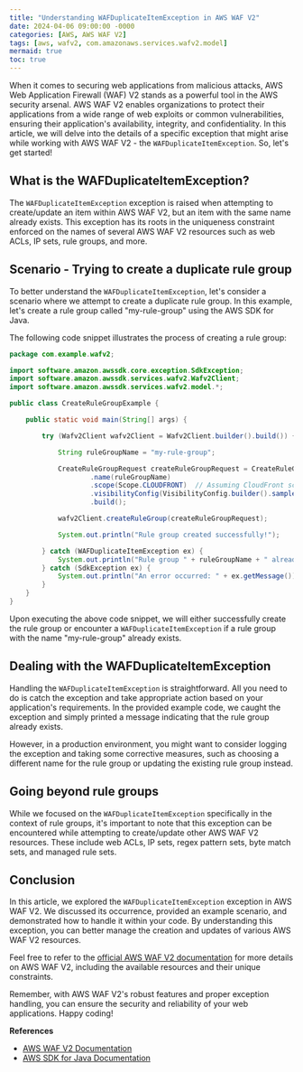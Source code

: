 ```yaml
---
title: "Understanding WAFDuplicateItemException in AWS WAF V2"
date: 2024-04-06 09:00:00 -0000
categories: [AWS, AWS WAF V2]
tags: [aws, wafv2, com.amazonaws.services.wafv2.model]
mermaid: true
toc: true
---
```



When it comes to securing web applications from malicious attacks, AWS Web Application Firewall (WAF) V2 stands as a powerful tool in the AWS security arsenal. AWS WAF V2 enables organizations to protect their applications from a wide range of web exploits or common vulnerabilities, ensuring their application's availability, integrity, and confidentiality. In this article, we will delve into the details of a specific exception that might arise while working with AWS WAF V2 - the `WAFDuplicateItemException`. So, let's get started!

## What is the WAFDuplicateItemException?

The `WAFDuplicateItemException` exception is raised when attempting to create/update an item within AWS WAF V2, but an item with the same name already exists. This exception has its roots in the uniqueness constraint enforced on the names of several AWS WAF V2 resources such as web ACLs, IP sets, rule groups, and more.

## Scenario - Trying to create a duplicate rule group

To better understand the `WAFDuplicateItemException`, let's consider a scenario where we attempt to create a duplicate rule group. In this example, let's create a rule group called "my-rule-group" using the AWS SDK for Java.

The following code snippet illustrates the process of creating a rule group:

```java
package com.example.wafv2;

import software.amazon.awssdk.core.exception.SdkException;
import software.amazon.awssdk.services.wafv2.Wafv2Client;
import software.amazon.awssdk.services.wafv2.model.*;

public class CreateRuleGroupExample {

    public static void main(String[] args) {

        try (Wafv2Client wafv2Client = Wafv2Client.builder().build()) {

            String ruleGroupName = "my-rule-group";

            CreateRuleGroupRequest createRuleGroupRequest = CreateRuleGroupRequest.builder()
                    .name(ruleGroupName)
                    .scope(Scope.CLOUDFRONT)  // Assuming CloudFront scope
                    .visibilityConfig(VisibilityConfig.builder().sampledRequestsEnabled(true).build())
                    .build();

            wafv2Client.createRuleGroup(createRuleGroupRequest);

            System.out.println("Rule group created successfully!");

        } catch (WAFDuplicateItemException ex) {
            System.out.println("Rule group " + ruleGroupName + " already exists!");
        } catch (SdkException ex) {
            System.out.println("An error occurred: " + ex.getMessage());
        }
    }
}
```

Upon executing the above code snippet, we will either successfully create the rule group or encounter a `WAFDuplicateItemException` if a rule group with the name "my-rule-group" already exists.

## Dealing with the WAFDuplicateItemException

Handling the `WAFDuplicateItemException` is straightforward. All you need to do is catch the exception and take appropriate action based on your application's requirements. In the provided example code, we caught the exception and simply printed a message indicating that the rule group already exists.

However, in a production environment, you might want to consider logging the exception and taking some corrective measures, such as choosing a different name for the rule group or updating the existing rule group instead.

## Going beyond rule groups

While we focused on the `WAFDuplicateItemException` specifically in the context of rule groups, it's important to note that this exception can be encountered while attempting to create/update other AWS WAF V2 resources. These include web ACLs, IP sets, regex pattern sets, byte match sets, and managed rule sets.

## Conclusion

In this article, we explored the `WAFDuplicateItemException` exception in AWS WAF V2. We discussed its occurrence, provided an example scenario, and demonstrated how to handle it within your code. By understanding this exception, you can better manage the creation and updates of various AWS WAF V2 resources.

Feel free to refer to the [official AWS WAF V2 documentation](https://docs.aws.amazon.com/waf/latest/APIReference/Welcome.html) for more details on AWS WAF V2, including the available resources and their unique constraints.

Remember, with AWS WAF V2's robust features and proper exception handling, you can ensure the security and reliability of your web applications. Happy coding!

**References**
- [AWS WAF V2 Documentation](https://docs.aws.amazon.com/waf/latest/APIReference/Welcome.html)
- [AWS SDK for Java Documentation](https://docs.aws.amazon.com/sdk-for-java/latest/developer-guide/welcome.html)